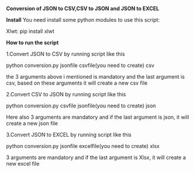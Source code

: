 **Conversion of JSON to CSV,CSV to JSON and JSON to EXCEL**


**Install**
You need install some python modules to use this script:

Xlwt:
pip install xlwt


**How to run the script**

1.Convert JSON to CSV by running script like this

  python conversion.py jsonfile csvfile(you need to create) csv

  the 3 arguments above i mentioned is mandatory and the last argument is csv, based on these arguments it will create a new csv file


2.Convert CSV to JSON by running script like this

  python conversion.py csvfile jsonfile(you need to create) json

  Here also 3 arguments are mandatory and if the last argument is json, it will create a new json file


3.Convert JSON to EXCEL by running script like this

  python conversion.py jsonfile excelfile(you need to create) xlsx

  3 arguments are mandatory and if the last argument is Xlsx, it will create a new excel file


 




